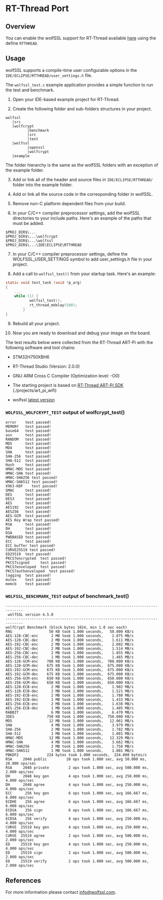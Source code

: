 # RT-Thread Port
## Overview
You can enable the wolfSSL support for RT-Thread available [here](https://www.rt-thread.io) using the define `RTTHREAD`.

## Usage

wolfSSL supports a compile-time user configurable options in the `IDE/ECLIPSE/RTTHREAD/user_settings.h` file.

The `wolfssl_test.c` example application provides a simple function to run the test and benchmark.

1. Open your IDE-based example project for RT-Thread.

2. Create the following folder and sub-folders structures in your project.
```
wolfssl
   |src
   |wolfcrypt
          |benchmark
          |src
          |test
   |wolfssl
          |openssl
          |wolfcrypt
   |example
```
The folder hierarchy is the same as the wolfSSL folders with an exception of the example folder.

3. Add or link all of the header and source files in `IDE/ECLIPSE/RTTHREAD/` folder into the example folder.

4. Add or link all the source code in the corresponding folder in wolfSSL.

5. Remove non-C platform dependent files from your build.

6. In your C/C++ compiler preprocessor settings, add the wolfSSL directories to your include paths.
Here's an example of the paths that must be added.

```
$PROJ_DIR$\...
$PROJ_DIR$\...\wolfcrypt
$PROJ_DIR$\...\wolfssl
$PROJ_DIR$\...\IDE\ECLIPSE\RTTHREAD
```

7. In your C/C++ compiler preprocessor settings, define the WOLFSSL_USER_SETTINGS symbol to add user_settings.h file in your project.

8. Add a call to `wolfssl_test()` from your startup task. Here's an example:

```c
static void test_task (void *p_arg)
{
    ...
    while (1) {
           wolfssl_test();
           rt_thread_mdelay(500);
        }
}
```
9. Rebuild all your project.

10. Now you are ready to download and debug your image on the board.


The test results below were collected from the RT-Thread ART-Pi with the following software and tool chains:

- STM32H750XBH6

- RT-Thread Studio (Version: 2.0.0)

- GNU ARM Cross C Compiler (Optimization level: -O0)

- The starting project is based on [RT-Thread ART-Pi SDK](https://github.com/RT-Thread-Studio/sdk-bsp-stm32h750-realthread-artpi) (./projects/art_pi_wifi)

- wolfssl [latest version](https://github.com/wolfSSL/wolfssl)


### `WOLFSSL_WOLFCRYPT_TEST` output of wolfcrypt_test()
```
error    test passed!
MEMORY   test passed!
base64   test passed!
asn      test passed!
RANDOM   test passed!
MD5      test passed!
MD4      test passed!
SHA      test passed!
SHA-256  test passed!
SHA-512  test passed!
Hash     test passed!
HMAC-MD5 test passed!
HMAC-SHA test passed!
HMAC-SHA256 test passed!
HMAC-SHA512 test passed!
X963-KDF    test passed!
GMAC     test passed!
DES      test passed!
DES3     test passed!
AES      test passed!
AES192   test passed!
AES256   test passed!
AES-GCM  test passed!
AES Key Wrap test passed!
RSA      test passed!
DH       test passed!
DSA      test passed!
PWDBASED test passed!
ECC      test passed!
ECC buffer test passed!
CURVE25519 test passed!
ED25519  test passed!
PKCS7encrypted  test passed!
PKCS7signed     test passed!
PKCS7enveloped  test passed!
PKCS7authenveloped  test passed!
logging  test passed!
mutex    test passed!
memcb    test passed!
```
### `WOLFSSL_BENCHMARK_TEST` output of benchmark_test()
```
------------------------------------------------------------------------------
 wolfSSL version 4.5.0
------------------------------------------------------------------------------
wolfCrypt Benchmark (block bytes 1024, min 1.0 sec each)
RNG                 50 KB took 1.000 seconds,   50.000 KB/s
AES-128-CBC-enc      2 MB took 1.000 seconds,    2.075 MB/s
AES-128-CBC-dec      2 MB took 1.000 seconds,    1.611 MB/s
AES-192-CBC-enc      2 MB took 1.000 seconds,    2.002 MB/s
AES-192-CBC-dec      2 MB took 1.000 seconds,    1.514 MB/s
AES-256-CBC-enc      2 MB took 1.000 seconds,    1.855 MB/s
AES-256-CBC-dec      1 MB took 1.000 seconds,    1.465 MB/s
AES-128-GCM-enc    700 KB took 1.000 seconds,  700.000 KB/s
AES-128-GCM-dec    675 KB took 1.000 seconds,  675.000 KB/s
AES-192-GCM-enc    675 KB took 1.000 seconds,  675.000 KB/s
AES-192-GCM-dec    675 KB took 1.000 seconds,  675.000 KB/s
AES-256-GCM-enc    650 KB took 1.000 seconds,  650.000 KB/s
AES-256-GCM-dec    650 KB took 1.000 seconds,  650.000 KB/s
AES-128-ECB-enc      2 MB took 1.000 seconds,    1.902 MB/s
AES-128-ECB-dec      2 MB took 1.000 seconds,    1.521 MB/s
AES-192-ECB-enc      2 MB took 1.000 seconds,    1.780 MB/s
AES-192-ECB-dec      1 MB took 1.000 seconds,    1.433 MB/s
AES-256-ECB-enc      2 MB took 1.000 seconds,    1.638 MB/s
AES-256-ECB-dec      1 MB took 1.000 seconds,    1.405 MB/s
RABBIT               6 MB took 1.000 seconds,    6.470 MB/s
3DES               750 KB took 1.000 seconds,  750.000 KB/s
MD5                 12 MB took 1.000 seconds,   12.061 MB/s
SHA                  4 MB took 1.000 seconds,    3.979 MB/s
SHA-256              2 MB took 1.000 seconds,    1.782 MB/s
SHA-512              1 MB took 1.000 seconds,    1.001 MB/s
HMAC-MD5            12 MB took 1.000 seconds,   12.329 MB/s
HMAC-SHA             4 MB took 1.000 seconds,    3.662 MB/s
HMAC-SHA256          2 MB took 1.000 seconds,    1.758 MB/s
HMAC-SHA512          1 MB took 1.000 seconds,    1.001 MB/s
PBKDF2             224 bytes took 1.000 seconds,  224.000 bytes/s
RSA     2048 public         20 ops took 1.000 sec, avg 50.000 ms, 20.000 ops/sec
RSA     2048 private         2 ops took 1.000 sec, avg 500.000 ms, 2.000 ops/sec
DH      2048 key gen         4 ops took 1.000 sec, avg 250.000 ms, 4.000 ops/sec
DH      2048 agree           4 ops took 1.000 sec, avg 250.000 ms, 4.000 ops/sec
ECC      256 key gen         6 ops took 1.000 sec, avg 166.667 ms, 6.000 ops/sec
ECDHE    256 agree           6 ops took 1.000 sec, avg 166.667 ms, 6.000 ops/sec
ECDSA    256 sign            6 ops took 1.000 sec, avg 166.667 ms, 6.000 ops/sec
ECDSA    256 verify          4 ops took 1.000 sec, avg 250.000 ms, 4.000 ops/sec
CURVE  25519 key gen         4 ops took 1.000 sec, avg 250.000 ms, 4.000 ops/sec
CURVE  25519 agree           2 ops took 1.000 sec, avg 500.000 ms, 2.000 ops/sec
ED     25519 key gen         4 ops took 1.000 sec, avg 250.000 ms, 4.000 ops/sec
ED     25519 sign            2 ops took 1.000 sec, avg 500.000 ms, 2.000 ops/sec
ED     25519 verify          2 ops took 1.000 sec, avg 500.000 ms, 2.000 ops/sec
```

## References

For more information please contact info@wolfssl.com.
